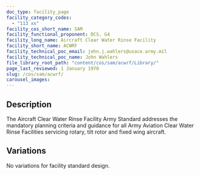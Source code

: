 ```yaml
---
doc_type: facility_page
facility_category_codes: 
  - "113 xx"
facility_cos_short_name: SAM
facility_functional_proponent: DCS, G4
facility_long_name: Aircraft Clear Water Rinse Facility 
facility_short_name: ACWRF
facility_technical_poc_email: john.j.wahlers@usace.army.mil
facility_technical_poc_name: John Wahlers
file_library_root_path: "content/cos/sam/acwrf/Library/"
page_last_reviewed: 1 January 1970
slug: /cos/sam/acwrf/
carousel_images:
---
```


## Description

The Aircraft Clear Water Rinse Facility Army Standard addresses the mandatory planning criteria and guidance for all Army Aviation Clear Water Rinse Facilities servicing rotary, tilt rotor and fixed wing aircraft.

## Variations

No variations for facility standard design.
